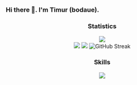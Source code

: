 ### Hi there 👋. I'm Timur (bodaue).

<h3 align="center">Statistics</h3>
<div align="center"><img src="http://github-profile-summary-cards.vercel.app/api/cards/profile-details?username=bodaue&theme=dark"/></div>
<div id="statistics" align="center">
  <img src="http://github-profile-summary-cards.vercel.app/api/cards/repos-per-language?username=bodaue&theme=dark"/>
  <img src="http://github-profile-summary-cards.vercel.app/api/cards/stats?username=bodaue&theme=dark"/>
  <img src="https://github-readme-streak-stats.herokuapp.com?user=bodaue&card_width=300&theme=dark" alt="GitHub Streak" />
</div>

<h3 align="center">Skills</h3>
<p align="center">
  <a href="https://skillicons.dev">
    <img src="https://skillicons.dev/icons?i=python,django,fastapi,flask,git,docker,postgres,mongodb,redis,rabbitmq,linux,html,css&perline=10" />
  </a>
</p>

